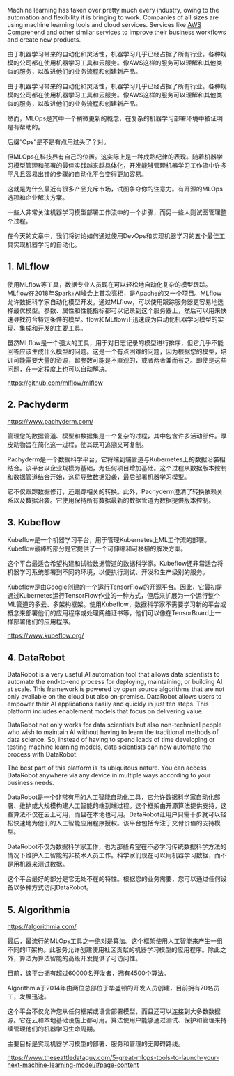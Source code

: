 Machine learning has taken over pretty much every industry, owing to the automation and flexibility it is bringing to work. Companies of all sizes are using machine learning tools and cloud services. Services like [AWS Comprehend ](https://medium.com/better-programming/3-natural-language-processing-tools-from-aws-to-python-954dbb34b189)and other similar services to improve their business workflows and create new products.





由于机器学习带来的自动化和灵活性，机器学习几乎已经占据了所有行业。各种规模的公司都在使用机器学习工具和云服务。像AWS这样的服务可以理解和其他类似的服务，以改进他们的业务流程和创建新产品。





由于机器学习带来的自动化和灵活性，机器学习几乎已经占据了所有行业。各种规模的公司都在使用机器学习工具和云服务。像AWS这样的服务可以理解和其他类似的服务，以改进他们的业务流程和创建新产品。



然而，MLOps是其中一个稍微更新的概念，在复杂的机器学习部署环境中被证明是有帮助的。



后缀“Ops”是不是有点用过头了？对。



但MLOps在科技界有自己的位置。这实际上是一种成熟纪律的表现。随着机器学习模型管理和部署的最佳实践越来越具体化，开发能够管理机器学习工作流中许多平凡且容易出错的步骤的自动化平台变得更加容易。



这就是为什么最近有很多产品充斥市场，试图争夺你的注意力。有开源的MLOps选项和企业解决方案。



一些人非常关注机器学习模型部署工作流中的一个步骤，而另一些人则试图管理整个过程。



在今天的文章中，我们将讨论如何通过使用DevOps和实现机器学习的五个最佳工具实现机器学习的自动化。



## 1. MLflow



使用MLflow等工具，数据专业人员现在可以轻松地自动化复杂的模型跟踪。MLflow在2018年Spark+AI峰会上首次亮相，是Apache的又一个项目。MLflow允许数据科学家自动化模型开发。通过MLflow，可以使用跟踪服务器更容易地选择最优模型。参数、属性和性能指标都可以记录到这个服务器上，然后可以用来快速寻找符合特定条件的模型。flow和MLflow正迅速成为自动化机器学习模型的实现、集成和开发的主要工具。



虽然MLflow是一个强大的工具，用于对日志记录的模型进行排序，但它几乎不能回答应该生成什么模型的问题。这是一个有点困难的问题，因为根据您的模型，培训可能需要大量的资源，超参数可能是不直观的，或者两者兼而有之。即使是这些问题，在一定程度上也可以自动解决。

https://github.com/mlflow/mlflow







## 2. Pachyderm



https://www.pachyderm.com/

管理您的数据管道、模型和数据集是一个复杂的过程，其中包含许多活动部件。厚皮动物旨在简化这一过程，使其既可追溯又可复制。



Pachyderm是一个数据科学平台，它将端到端管道与Kubernetes上的数据沿袭相结合。该平台以企业规模为基础，为任何项目增加基础。这个过程从数据版本控制和数据管道结合开始，这将导致数据沿袭，最后部署机器学习模型。



它不仅跟踪数据修订，还跟踪相关的转换。此外，Pachyderm澄清了转换依赖关系以及数据沿袭。它使用保持所有数据最新的数据管道为数据提供版本控制。





## 3. Kubeflow



Kubeflow是一个机器学习平台，用于管理Kubernetes上ML工作流的部署。Kubeflow最棒的部分是它提供了一个可伸缩和可移植的解决方案。



这个平台最适合希望构建和试验数据管道的数据科学家。Kubeflow还非常适合将机器学习系统部署到不同的环境，以便执行测试、开发和生产级别的服务。



Kubeflow是由Google创建的一个运行TensorFlow的开源平台。因此，它最初是通过Kubernetes运行TensorFlow作业的一种方式，但后来扩展为一个运行整个ML管道的多云、多架构框架。使用Kubeflow，数据科学家不需要学习新的平台或概念来部署他们的应用程序或处理网络证书等，他们可以像在TensorBoard上一样部署他们的应用程序。

https://www.kubeflow.org/



## 4. DataRobot



DataRobot is a very useful AI automation tool that allows data scientists to automate the end-to-end process for deploying, maintaining, or building AI at scale. This framework is powered by open source algorithms that are not only available on the cloud but also on-premise. DataRobot allows users to empower their AI applications easily and quickly in just ten steps. This platform includes enablement models that focus on delivering value.

DataRobot not only works for data scientists but also non-technical people who wish to maintain AI without having to learn the traditional methods of data science. So, instead of having to spend loads of time developing or testing machine learning models, data scientists can now automate the process with DataRobot.

The best part of this platform is its ubiquitous nature. You can access DataRobot anywhere via any device in multiple ways according to your business needs.







DataRobot是一个非常有用的人工智能自动化工具，它允许数据科学家自动化部署、维护或大规模构建人工智能的端到端过程。这个框架由开源算法提供支持，这些算法不仅在云上可用，而且在本地也可用。DataRobot让用户只需十步就可以轻松快速地为他们的人工智能应用程序授权。该平台包括专注于交付价值的支持模型。



DataRobot不仅为数据科学家工作，也为那些希望在不必学习传统数据科学方法的情况下维护人工智能的非技术人员工作。科学家们现在可以用机器学习数据，而不是用机器来测试数据。



这个平台最好的部分是它无处不在的特性。根据您的业务需要，您可以通过任何设备以多种方式访问DataRobot。





## 5. Algorithmia

https://algorithmia.com/



最后，最流行的MLOps工具之一绝对是算法。这个框架使用人工智能来产生一组不同的IT架构。此服务允许创建使用社区贡献的机器学习模型的应用程序。除此之外，算法为算法智能的高级开发提供了可访问性。



目前，该平台拥有超过60000名开发者，拥有4500个算法。



Algorithmia于2014年由两位总部位于华盛顿的开发人员创建，目前拥有70名员工，发展迅速。



这个平台不仅允许您从任何框架或语言部署模型，而且还可以连接到大多数数据源。它在云和本地基础设施上都可用。算法使用户能够通过测试、保护和管理来持续管理他们的机器学习生命周期。



主要目标是实现机器学习模型的部署、服务和管理的无障碍路线。







https://www.theseattledataguy.com/5-great-mlops-tools-to-launch-your-next-machine-learning-model/#page-content


